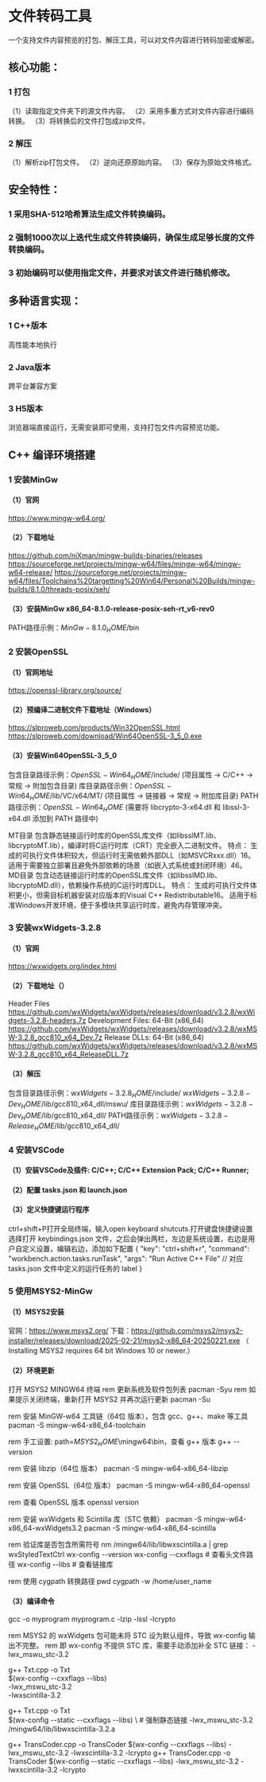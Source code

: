 # 文件转码工具
一个支持文件内容预览的打包、解压工具，可以对文件内容进行转码加密或解密。

## 核心功能：
### 1 打包
（1）读取指定文件夹下的源文件内容。
（2）采用多重方式对文件内容进行编码转换。
（3）将转换后的文件打包成zip文件。

### 2 解压
（1）解析zip打包文件。
（2）逆向还原原始内容。
（3）保存为原始文件格式。

## 安全特性：
### 1 采用SHA-512哈希算法生成文件转换编码。
### 2 强制1000次以上迭代生成文件转换编码，确保生成足够长度的文件转换编码。
### 3 初始编码可以使用指定文件，并要求对该文件进行随机修改。

## 多种语言实现：
### 1 C++版本
高性能本地执行
### 2 Java版本
跨平台兼容方案
### 3 H5版本
浏览器端直接运行，无需安装即可使用，支持打包文件内容预览功能。

## C++ 编译环境搭建

### 1 安装MinGw
#### （1）官网
https://www.mingw-w64.org/
#### （2）下载地址
https://github.com/niXman/mingw-builds-binaries/releases
https://sourceforge.net/projects/mingw-w64/files/mingw-w64/mingw-w64-release/
https://sourceforge.net/projects/mingw-w64/files/Toolchains%20targetting%20Win64/Personal%20Builds/mingw-builds/8.1.0/threads-posix/seh/
#### （3）安装MinGw x86_64-8.1.0-release-posix-seh-rt_v6-rev0 
PATH路径示例：$MinGw-8.1.0_HOME$/bin

### 2 安装OpenSSL
#### （1）官网地址
https://openssl-library.org/source/
#### （2）预编译二进制文件下载地址（Windows）
https://slproweb.com/products/Win32OpenSSL.html
https://slproweb.com/download/Win64OpenSSL-3_5_0.exe
#### （3）安装Win64OpenSSL-3_5_0
包含目录路径示例：$OpenSSL-Win64_HOME$/include/  (项目属性 → C/C++ → 常规 → 附加包含目录)
库目录路径示例：$OpenSSL-Win64_HOME$/lib/VC/x64/MT/  (项目属性 → 链接器 → 常规 → 附加库目录)
PATH路径示例：$OpenSSL-Win64_HOME$  (需要将 libcrypto-3-x64.dll 和 libssl-3-x64.dll 添加到 PATH 路径中)

‌MT目录‌
    包含‌静态链接运行时库‌的OpenSSL库文件（如libsslMT.lib、libcryptoMT.lib），编译时将C运行时库（CRT）完全嵌入二进制文件。
‌特点‌：
    生成的可执行文件体积较大，但运行时无需依赖外部DLL（如MSVCRxxx.dll）16。
    适用于需要独立部署且避免外部依赖的场景（如嵌入式系统或封闭环境）46。
‌MD目录‌
     包含‌动态链接运行时库‌的OpenSSL库文件（如libsslMD.lib、libcryptoMD.dll），依赖操作系统的C运行时库DLL。
‌特点‌：
    生成的可执行文件体积更小，但需目标机器安装对应版本的Visual C++ Redistributable16。
    适用于标准Windows开发环境，便于多模块共享运行时库，避免内存管理冲突。

### 3 安装wxWidgets-3.2.8
#### （1）官网
https://wxwidgets.org/index.html
#### （2）下载地址（）
Header Files
https://github.com/wxWidgets/wxWidgets/releases/download/v3.2.8/wxWidgets-3.2.8-headers.7z
Development Files: 64-Bit (x86_64)
https://github.com/wxWidgets/wxWidgets/releases/download/v3.2.8/wxMSW-3.2.8_gcc810_x64_Dev.7z
Release DLLs: 64-Bit (x86_64)
https://github.com/wxWidgets/wxWidgets/releases/download/v3.2.8/wxMSW-3.2.8_gcc810_x64_ReleaseDLL.7z
#### （3）解压
包含目录路径示例：$wxWidgets-3.2.8_HOME$/include/  $wxWidgets-3.2.8-Dev_HOME$/lib/gcc810_x64_dll/mswu/
库目录路径示例：$wxWidgets-3.2.8-Dev_HOME$/lib/gcc810_x64_dll/
PATH路径示例：$wxWidgets-3.2.8-Release_HOME$/lib/gcc810_x64_dll/

### 4 安装VSCode
#### （1）安装VSCode及插件: C/C++; C/C++ Extension Pack; C/C++ Runner;  
#### （2）配置 tasks.json 和 launch.json
#### （3）定义快捷键运行程序
ctrl+shift+P打开全局终端，输入open keyboard shutcuts.打开键盘快捷键设置
选择打开 keybindings.json 文件，之后会弹出两栏，左边是系统设置，右边是用户自定义设置，编辑右边，添加如下配置
{
    "key": "ctrl+shift+r",
    "command": "workbench.action.tasks.runTask",
    "args": "Run Active C++ File" // 对应 tasks.json 文件中定义的运行任务的 label
}

### 5 使用MSYS2-MinGw
#### （1）MSYS2安装
官网：https://www.msys2.org/
下载：https://github.com/msys2/msys2-installer/releases/download/2025-02-21/msys2-x86_64-20250221.exe （ Installing MSYS2 requires 64 bit Windows 10 or newer.）
#### （2）环境更新
打开 MSYS2 MINGW64 终端
rem 更新系统及软件包列表
pacman -Syu
rem 如果提示关闭终端，重新打开 MSYS2 并再次运行更新
pacman -Su

rem 安装 MinGW-w64 工具链（64位 版本），包含 gcc、g++、make 等工具
pacman -S mingw-w64-x86_64-toolchain

rem 手工设置: path=$MSYS2_HOME$\mingw64\bin，查看 g++ 版本
g++ --version

rem 安装 libzip（64位 版本）
pacman -S mingw-w64-x86_64-libzip

rem 安装 OpenSSL（64位 版本）
pacman -S mingw-w64-x86_64-openssl

rem 查看 OpenSSL 版本
openssl version

rem 安装 wxWidgets 和 Scintilla 库（STC 依赖）
pacman -S mingw-w64-x86_64-wxWidgets3.2
pacman -S mingw-w64-x86_64-scintilla

rem 验证库是否包含所需符号
nm /mingw64/lib/libwxscintilla.a | grep wxStyledTextCtrl
wx-config --version
wx-config --cxxflags  # 查看头文件路径
wx-config --libs      # 查看链接库

rem 使用 cygpath 转换路径
pwd
cygpath -w /home/user_name

#### （3）编译命令
gcc -o myprogram myprogram.c -lzip -lssl -lcrypto

rem MSYS2 的 wxWidgets 包可能未将 STC 设为默认组件，导致 wx-config 输出不完整。
rem 即 wx-config 不提供 STC 库，需要手动添加补全 STC 链接： -lwx_mswu_stc-3.2

g++ Txt.cpp -o Txt \
    $(wx-config --cxxflags --libs) \
    -lwx_mswu_stc-3.2 \
    -lwxscintilla-3.2
    
g++ Txt.cpp -o Txt \
    $(wx-config --static --cxxflags --libs) \  # 强制静态链接
    -lwx_mswu_stc-3.2 \
    /mingw64/lib/libwxscintilla-3.2.a
    
g++ TransCoder.cpp -o TransCoder $(wx-config --cxxflags --libs) -lwx_mswu_stc-3.2 -lwxscintilla-3.2 -lcrypto 
g++ TransCoder.cpp -o TransCoder $(wx-config --static --cxxflags --libs) -lwx_mswu_stc-3.2 -lwxscintilla-3.2 -lcrypto 
